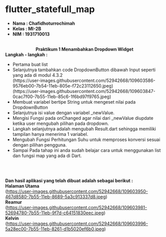 # flutter_statefull_map

<ul>
  <li><b>Nama    : Chafidhoturrochimah</b></li>
  <li><b>Kelas   : MI-2B</b></li>
  <li><b>NIM     : 1931710013</b></li>  
</ul><br>

<center><b>Praktikum 1 Menambahkan Dropdown Widget</b><br></center>
<b>Langkah - langkah : </b><br>
<ul>
  <li>Pertama buat list</li>
  <li>Selanjutnya tambahkan code DropdownButton dibawah Input seperti yang ada di modul 4.3.2</li>
  (https://user-images.githubusercontent.com/52942668/109603586-9576eb00-7b54-11eb-805e-f72c23112650.jpeg)<br>
  (https://user-images.githubusercontent.com/52942668/109603847-0cac7f00-7b55-11eb-85c6-1f6bd97f9765.jpeg)
  <li>Membuat variabel bertipe String untuk mengeset nilai pada DropdownButton</li> 
  <li>Selanjutnya isi value dengan variabel _newValue.</li>
  <li>Mengisi Fungsi pada onChanged agar  nilai dari _newValue diupdate ketika user mengubah pilihan pada dropdown.</li>
  <li>Langkah selanjutnya adalah mengubah Result.dart sehingga memiliki tampilan hanya menerima 1 variabel.</li>
  <li>Mengubah Fungsi Perhitungan Suhu untuk memproses konversi sesuai dengan pilihan pengguna.</li>
  <li>Sampai Pada tahap ini anda sudah belajar cara untuk menggunakan list dan fungsi map yang ada di Dart.</li>
</ul><br><br>

<b>Dan hasil aplikasi yang telah dibuat adalah sebagai berikut : </b><br>
<b>Halaman Utama</b><br>
(https://user-images.githubusercontent.com/52942668/109603950-467d8580-7b55-11eb-8689-5a3c913337d8.jpeg)<br>
<b>Reamur</b><br>
(https://user-images.githubusercontent.com/52942668/109603981-52694780-7b55-11eb-9f7d-c64151830eec.jpeg)<br>
<b>Kelvin</b><br>
(https://user-images.githubusercontent.com/52942668/109603996-5a28ec00-7b55-11eb-8261-d1b5020ef6b0.jpeg)<br>

